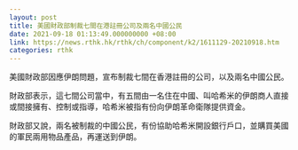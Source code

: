 ```yaml
---
layout: post
title: 美國財政部制裁七間在港註冊公司及兩名中國公民
date: 2021-09-18 01:13:49.000000000 +08:00
link: https://news.rthk.hk/rthk/ch/component/k2/1611129-20210918.htm
categories: rthk
---
```


美國財政部因應伊朗問題，宣布制裁七間在香港註冊的公司，以及兩名中國公民。

財政部表示，這七間公司當中，有五間由一名住在中國、叫哈希米的伊朗商人直接或間接擁有、控制或指導，哈希米被指有份向伊朗革命衛隊提供資金。

財政部又說，兩名被制裁的中國公民，有份協助哈希米開設銀行戶口，並購買美國的軍民兩用物品產品，再運送到伊朗。
